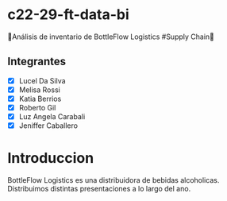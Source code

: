 # c22-29-ft-data-bi
🚀Análisis de inventario de BottleFlow Logistics #Supply Chain🚀
## Integrantes
- [X] Lucel Da Silva
- [X] Melisa Rossi
- [X] Katia Berrios
- [X] Roberto Gil
- [X] Luz Angela Carabali
- [X] Jeniffer Caballero

# Introduccion

BottleFlow Logistics es una distribuidora de bebidas alcoholicas.  
Distribuimos distintas presentaciones a lo largo del ano.
